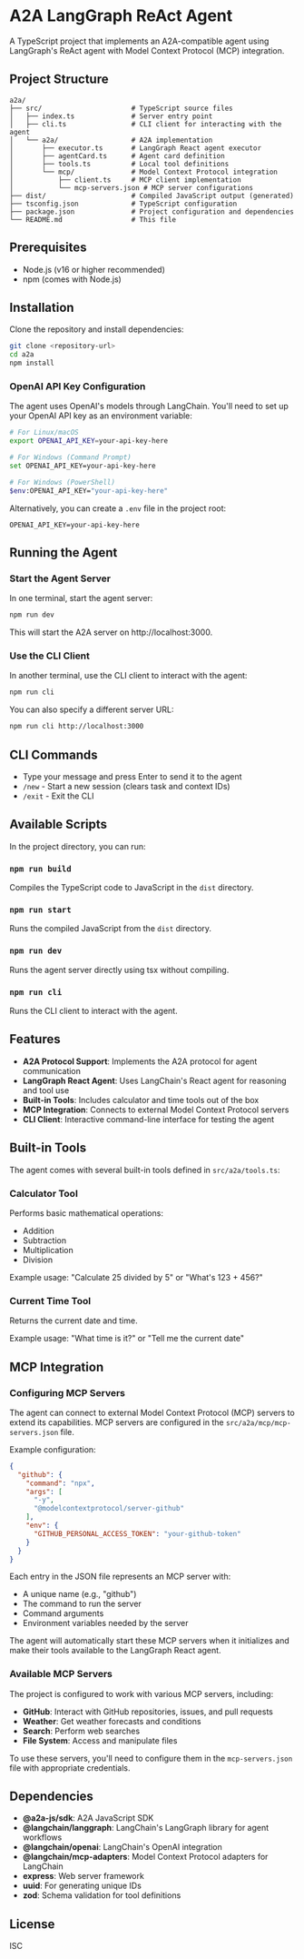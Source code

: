 # A2A LangGraph ReAct Agent

A TypeScript project that implements an A2A-compatible agent using LangGraph's ReAct agent with Model Context Protocol (MCP) integration.

## Project Structure

```
a2a/
├── src/                      # TypeScript source files
│   ├── index.ts              # Server entry point
│   ├── cli.ts                # CLI client for interacting with the agent
│   └── a2a/                  # A2A implementation
│       ├── executor.ts       # LangGraph React agent executor
│       ├── agentCard.ts      # Agent card definition
│       ├── tools.ts          # Local tool definitions
│       └── mcp/              # Model Context Protocol integration
│           ├── client.ts     # MCP client implementation
│           └── mcp-servers.json # MCP server configurations
├── dist/                     # Compiled JavaScript output (generated)
├── tsconfig.json             # TypeScript configuration
├── package.json              # Project configuration and dependencies
└── README.md                 # This file
```

## Prerequisites

- Node.js (v16 or higher recommended)
- npm (comes with Node.js)

## Installation

Clone the repository and install dependencies:

```bash
git clone <repository-url>
cd a2a
npm install
```

### OpenAI API Key Configuration

The agent uses OpenAI's models through LangChain. You'll need to set up your OpenAI API key as an environment variable:

```bash
# For Linux/macOS
export OPENAI_API_KEY=your-api-key-here

# For Windows (Command Prompt)
set OPENAI_API_KEY=your-api-key-here

# For Windows (PowerShell)
$env:OPENAI_API_KEY="your-api-key-here"
```

Alternatively, you can create a `.env` file in the project root:

```
OPENAI_API_KEY=your-api-key-here
```

## Running the Agent

### Start the Agent Server

In one terminal, start the agent server:

```bash
npm run dev
```

This will start the A2A server on http://localhost:3000.

### Use the CLI Client

In another terminal, use the CLI client to interact with the agent:

```bash
npm run cli
```

You can also specify a different server URL:

```bash
npm run cli http://localhost:3000
```

## CLI Commands

- Type your message and press Enter to send it to the agent
- `/new` - Start a new session (clears task and context IDs)
- `/exit` - Exit the CLI

## Available Scripts

In the project directory, you can run:

### `npm run build`

Compiles the TypeScript code to JavaScript in the `dist` directory.

### `npm run start`

Runs the compiled JavaScript from the `dist` directory.

### `npm run dev`

Runs the agent server directly using tsx without compiling.

### `npm run cli`

Runs the CLI client to interact with the agent.

## Features

- **A2A Protocol Support**: Implements the A2A protocol for agent communication
- **LangGraph React Agent**: Uses LangChain's React agent for reasoning and tool use
- **Built-in Tools**: Includes calculator and time tools out of the box
- **MCP Integration**: Connects to external Model Context Protocol servers
- **CLI Client**: Interactive command-line interface for testing the agent

## Built-in Tools

The agent comes with several built-in tools defined in `src/a2a/tools.ts`:

### Calculator Tool

Performs basic mathematical operations:
- Addition
- Subtraction
- Multiplication
- Division

Example usage: "Calculate 25 divided by 5" or "What's 123 + 456?"

### Current Time Tool

Returns the current date and time.

Example usage: "What time is it?" or "Tell me the current date"

## MCP Integration

### Configuring MCP Servers

The agent can connect to external Model Context Protocol (MCP) servers to extend its capabilities. MCP servers are configured in the `src/a2a/mcp/mcp-servers.json` file.

Example configuration:

```json
{
  "github": {
    "command": "npx",
    "args": [
      "-y",
      "@modelcontextprotocol/server-github"
    ],
    "env": {
      "GITHUB_PERSONAL_ACCESS_TOKEN": "your-github-token"
    }
  }
}
```

Each entry in the JSON file represents an MCP server with:
- A unique name (e.g., "github")
- The command to run the server
- Command arguments
- Environment variables needed by the server

The agent will automatically start these MCP servers when it initializes and make their tools available to the LangGraph React agent.

### Available MCP Servers

The project is configured to work with various MCP servers, including:

- **GitHub**: Interact with GitHub repositories, issues, and pull requests
- **Weather**: Get weather forecasts and conditions
- **Search**: Perform web searches
- **File System**: Access and manipulate files

To use these servers, you'll need to configure them in the `mcp-servers.json` file with appropriate credentials.

## Dependencies

- **@a2a-js/sdk**: A2A JavaScript SDK
- **@langchain/langgraph**: LangChain's LangGraph library for agent workflows
- **@langchain/openai**: LangChain's OpenAI integration
- **@langchain/mcp-adapters**: Model Context Protocol adapters for LangChain
- **express**: Web server framework
- **uuid**: For generating unique IDs
- **zod**: Schema validation for tool definitions

## License

ISC
